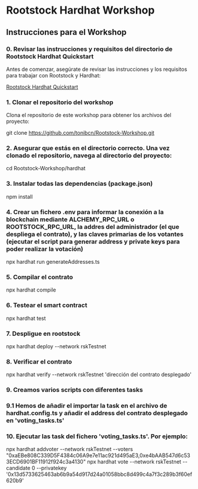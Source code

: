 # Rootstock Hardhat Workshop

## Instrucciones para el Workshop

### 0. Revisar las instrucciones y requisitos del directorio de Rootstock Hardhat Quickstart

Antes de comenzar, asegúrate de revisar las instrucciones y los requisitos para trabajar con Rootstock y Hardhat:

[Rootstock Hardhat Quickstart](https://dev.rootstock.io/developers/quickstart/hardhat/)

### 1. Clonar el repositorio del workshop

Clona el repositorio de este workshop para obtener los archivos del proyecto:

git clone https://github.com/tonibcn/Rootstock-Workshop.git

### 2. Asegurar que estás en el directorio correcto. Una vez clonado el repositorio, navega al directorio del proyecto:

cd Rootstock-Workshop/hardhat

### 3. Instalar todas las dependencias (package.json)

npm install

### 4. Crear un fichero .env para informar la conexión a la blockchain mediante ALCHEMY_RPC_URL o ROOTSTOCK_RPC_URL, la addres del administrador (el que despliega el contrato), y las claves primarias de los votantes (ejecutar el script para generar address y private keys para poder realizar la votación)

npx hardhat run generateAddresses.ts

### 5. Compilar el contrato
npx hardhat compile

### 6. Testear el smart contract
npx hardhat test

### 7. Despligue en rootstock
npx hardhat deploy --network rskTestnet

### 8. Verificar el contrato
npx hardhat verify --network rskTestnet 'dirección del contrato desplegado'

### 9. Creamos varios scripts con diferentes tasks
### 9.1 Hemos de añadir el importar la task en el archivo de hardhat.config.ts y añadir el address del contrato desplegado en 'voting_tasks.ts'

### 10. Ejecutar las task del fichero 'voting_tasks.ts'. Por ejemplo:
npx hardhat addvoter --network rskTestnet --voters "0xaEBe808C339D5F4384c06A9e7e11ac921d495aE3,0xe4bAAB547d6c533ECD6901BF11912f924c3a4130"
npx hardhat vote --network rskTestnet --candidate 0 --privatekey '0x13d5733625463ab6b9a54d917d24a01058bbc8d499c4a7f3c289b3f60ef620b9' 
